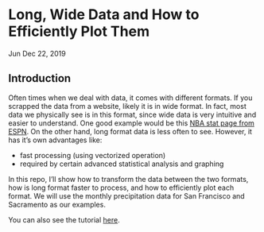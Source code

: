 Long, Wide Data and How to Efficiently Plot Them
================
Jun
Dec 22, 2019

Introduction
------------

Often times when we deal with data, it comes with different formats. If you scrapped the data from a website, likely it is in wide format. In fact, most data we physically see is in this format, since wide data is very intuitive and easier to understand. One good example would be this [NBA stat page from ESPN](https://www.espn.com/nba/stats/player/_/table/offensive/sort/avgPoints/dir/desc).
On the other hand, long format data is less often to see. However, it has it’s own advantages like:
- fast processing (using vectorized operation)
- required by certain advanced statistical analysis and graphing

In this repo, I’ll show how to transform the data between the two formats, how is long format faster to process, and how to efficiently plot each format. We will use the monthly precipitation data for San Francisco and Sacramento as our examples.

You can also see the tutorial [here](https://towardsdatascience.com/long-wide-data-and-how-to-efficiently-plot-them-7a96887e309d?).
